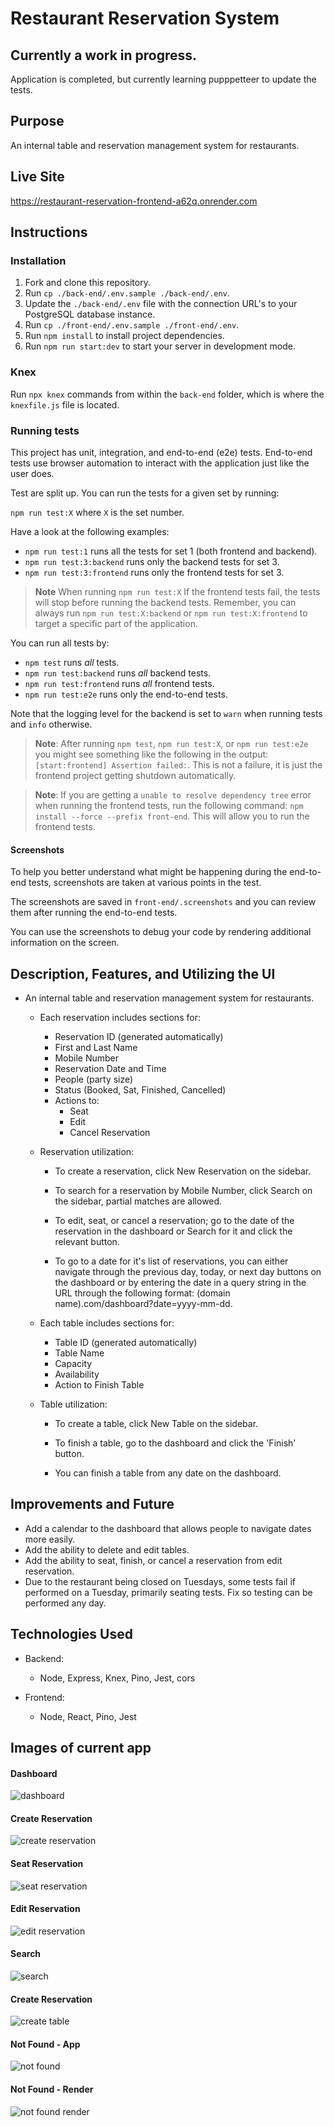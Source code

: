 # Restaurant Reservation System

## Currently a work in progress.

Application is completed, but currently learning pupppetteer to update the tests.

## Purpose

An internal table and reservation management system for restaurants.

## Live Site

https://restaurant-reservation-frontend-a62q.onrender.com

## Instructions

### Installation

1. Fork and clone this repository.
1. Run `cp ./back-end/.env.sample ./back-end/.env`.
1. Update the `./back-end/.env` file with the connection URL's to your PostgreSQL database instance.
1. Run `cp ./front-end/.env.sample ./front-end/.env`.
1. Run `npm install` to install project dependencies.
1. Run `npm run start:dev` to start your server in development mode.

### Knex

Run `npx knex` commands from within the `back-end` folder, which is where the `knexfile.js` file is located.

### Running tests

This project has unit, integration, and end-to-end (e2e) tests.
End-to-end tests use browser automation to interact with the application just like the user does.

Test are split up. You can run the tests for a given set by running:

`npm run test:X` where `X` is the set number.

Have a look at the following examples:

- `npm run test:1` runs all the tests for set 1 (both frontend and backend).
- `npm run test:3:backend` runs only the backend tests for set 3.
- `npm run test:3:frontend` runs only the frontend tests for set 3.

> **Note** When running `npm run test:X` If the frontend tests fail, the tests will stop before running the backend tests. Remember, you can always run `npm run test:X:backend` or `npm run test:X:frontend` to target a specific part of the application.

You can run all tests by:

- `npm test` runs _all_ tests.
- `npm run test:backend` runs _all_ backend tests.
- `npm run test:frontend` runs _all_ frontend tests.
- `npm run test:e2e` runs only the end-to-end tests.

Note that the logging level for the backend is set to `warn` when running tests and `info` otherwise.

> **Note**: After running `npm test`, `npm run test:X`, or `npm run test:e2e` you might see something like the following in the output: `[start:frontend] Assertion failed:`. This is not a failure, it is just the frontend project getting shutdown automatically.

> **Note**: If you are getting a `unable to resolve dependency tree` error when running the frontend tests, run the following command: `npm install --force --prefix front-end`. This will allow you to run the frontend tests.

#### Screenshots

To help you better understand what might be happening during the end-to-end tests, screenshots are taken at various points in the test.

The screenshots are saved in `front-end/.screenshots` and you can review them after running the end-to-end tests.

You can use the screenshots to debug your code by rendering additional information on the screen.

## Description, Features, and Utilizing the UI

- An internal table and reservation management system for restaurants.

  - Each reservation includes sections for:

    - Reservation ID (generated automatically)
    - First and Last Name
    - Mobile Number
    - Reservation Date and Time
    - People (party size)
    - Status (Booked, Sat, Finished, Cancelled)
    - Actions to:
      - Seat
      - Edit
      - Cancel Reservation

  - Reservation utilization:

    - To create a reservation, click New Reservation on the sidebar.

    - To search for a reservation by Mobile Number, click Search on the sidebar, partial matches are allowed.

    - To edit, seat, or cancel a reservation; go to the date of the reservation in the dashboard or Search for it and click the relevant button.

    - To go to a date for it's list of reservations, you can either navigate through the previous day, today, or next day buttons on the dashboard or by entering the date in a query string in the URL through the following format: (domain name).com/dashboard?date=yyyy-mm-dd.

  - Each table includes sections for:

    - Table ID (generated automatically)
    - Table Name
    - Capacity
    - Availability
    - Action to Finish Table

  - Table utilization:

    - To create a table, click New Table on the sidebar.

    - To finish a table, go to the dashboard and click the 'Finish' button.

    - You can finish a table from any date on the dashboard.

## Improvements and Future

- Add a calendar to the dashboard that allows people to navigate dates more easily.
- Add the ability to delete and edit tables.
- Add the ability to seat, finish, or cancel a reservation from edit reservation.
- Due to the restaurant being closed on Tuesdays, some tests fail if performed on a Tuesday, primarily seating tests. Fix so testing can be performed any day.

## Technologies Used

- Backend:

  - Node, Express, Knex, Pino, Jest, cors

- Frontend:

  - Node, React, Pino, Jest

## Images of current app

#### Dashboard

![dashboard](images/dashboard.png)

#### Create Reservation

![create reservation](images/create_reservation.png)

#### Seat Reservation

![seat reservation](images/seat_reservation.png)

#### Edit Reservation

![edit reservation](images/edit_reservation.png)

#### Search

![search](images/search.png)

#### Create Reservation

![create table](images/create_table.png)

#### Not Found - App

![not found](images/not_found.png)

#### Not Found - Render

![not found render](images/not_found_render.png)
